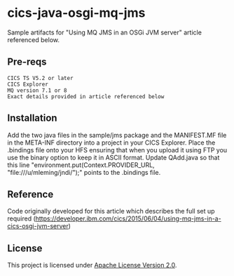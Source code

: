 # cics-java-osgi-mq-jms

Sample artifacts for "Using MQ JMS in an OSGi JVM server" article referenced below.

## Pre-reqs

    CICS TS V5.2 or later
    CICS Explorer
    MQ version 7.1 or 8
    Exact details provided in article referenced below

## Installation

Add the two java files in the sample/jms package and the MANIFEST.MF file in the META-INF directory into a project in your CICS Explorer. 
Place the .bindings file onto your HFS ensuring that when you upload it using FTP you use the binary
option to keep it in ASCII format.
Update QAdd.java so that this line "environment.put(Context.PROVIDER_URL, "file:///u/mleming/jndi/");" 
points to the .bindings file.

## Reference

Code originally developed for this article which describes the full set up required (https://developer.ibm.com/cics/2015/06/04/using-mq-jms-in-a-cics-osgi-jvm-server)

## License
This project is licensed under [Apache License Version 2.0](LICENSE). 
